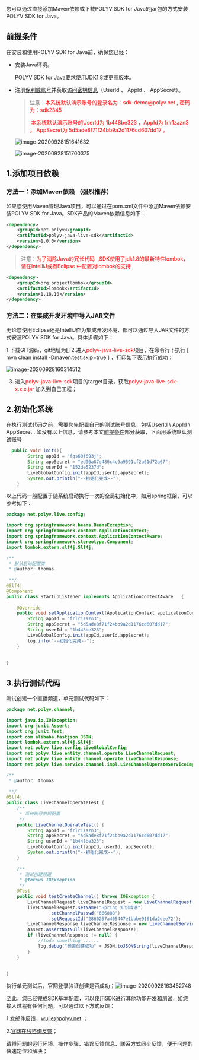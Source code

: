 



您可以通过直接添加Maven依赖或下载POLYV SDK for Java的jar包的方式安装POLYV SDK for Java。 

## 前提条件

在安装和使用POLYV SDK for Java前，确保您已经：

- 安装Java环境。

  POLYV SDK for Java要求使用JDK1.8或更高版本。

- 注册[保利威账号](https://www.polyv.net/)并获取[访问密钥信息](http://live.polyv.net/#/develop/appId)（UserId  、 AppId 、 AppSecret）。

  > 注意：<font color=#FF0000 >本系统默认演示账号的登录名为：sdk-demo\@polyv.net   ,   密码为：sdk2345</font>  
  >
  > ​             <font color=#FF0000 >本系统默认演示账号的UserId为  1b448be323 ，AppId为  frlr1zazn3  ， AppSecret为  5d5ade8f71f24bb9a2d1176cd607dd17  。   </font>
  
  
  
  ![image-20200928151641632](img/image-20200928151641632.png)
  
  ![image-20200928151700375](img/image-20200928151700375.png)

## 1.添加项目依赖

### 方法一：添加Maven依赖 （强烈推荐）

如果您使用Maven管理Java项目，可以通过在pom.xml文件中添加Maven依赖安装POLYV SDK for Java。SDK产品的Maven依赖信息如下： 

```xml
<dependency>
    <groupId>net.polyv</groupId>
    <artifactId>polyv-java-live-sdk</artifactId>
    <version>1.0.0</version>
</dependency>
```

> 注意：<font color=#FF0000 >为了消除Java的冗长代码  ,SDK使用了jdk1.8的最新特性lombok，请在IntelliJ或者Eclipse 中配置对lombok的支持 </font>

```xml
<dependency>
    <groupId>org.projectlombok</groupId>
    <artifactId>lombok</artifactId>
    <version>1.18.10</version>
</dependency>
```

### 方法二：在集成开发环境中导入JAR文件

无论您使用Eclipse还是IntelliJ作为集成开发环境，都可以通过导入JAR文件的方式安装POLYV SDK for Java。具体步骤如下：

1.下载GIT源码，git地址为[]
2.进入<font color=#FF0000 >polyv-java-live-sdk</font>项目，在命令行下执行 [  mvn clean install -Dmaven.test.skip=true  ] ，打印如下表示执行成功：

![image-20200928160314512](img/image-20200928160314512.png)

3. 进入<font color=#FF0000 >polyv-java-live-sdk</font>项目的target目录，获取<font color=#FF0000 >polyv-java-live-sdk-x.x.x.jar</font> 加入到自己工程；

## 2.初始化系统

在执行测试代码之前，需要您先配置自己的测试账号信息，包括UserId \ AppId \ AppSecret , 如没有以上信息，请参考本文[前提条件](/quick_start?id=前提条件)部分获取，下面用系统默认测试账号

````java
  public void init(){
        String appId = "fqs60f693j";
        String appSecret = "ed96a87e486c4c9a9591cf2a61d72a67";
        String userId = "152de5237d";
        LiveGlobalConfig.init(appId,userId,appSecret);
        System.out.println("--初始化完成--");
    }
````

以上代码一般配置于随系统启动执行一次的全局初始化中，如用spring框架，可以参考如下：

````java
package net.polyv.live.config;

import org.springframework.beans.BeansException;
import org.springframework.context.ApplicationContext;
import org.springframework.context.ApplicationContextAware;
import org.springframework.stereotype.Component;
import lombok.extern.slf4j.Slf4j;

/**
 * 默认启动配置类
 * @author: thomas
 
 **/
@Slf4j
@Component
public class StartupListener implements ApplicationContextAware   {
    
    @Override
    public void setApplicationContext(ApplicationContext applicationContext) throws BeansException {
        String appId = "frlr1zazn3";
        String appSecret = "5d5ade8f71f24bb9a2d1176cd607dd17";
        String userId = "1b448be323";
        LiveGlobalConfig.init(appId,userId,appSecret);
        log.info("--初始化完成--");
    }
    
    
}
````



## 3.执行测试代码

测试创建一个直播频道，单元测试代码如下：

```java
package net.polyv.channel;

import java.io.IOException;
import org.junit.Assert;
import org.junit.Test;
import com.alibaba.fastjson.JSON;
import lombok.extern.slf4j.Slf4j;
import net.polyv.live.config.LiveGlobalConfig;
import net.polyv.live.entity.channel.operate.LiveChannelRequest;
import net.polyv.live.entity.channel.operate.LiveChannelResponse;
import net.polyv.live.service.channel.impl.LiveChannelOperateServiceImpl;

/**
 * @author: thomas
 
 **/
@Slf4j
public class LiveChannelOperateTest {
    /**
     * 系统账号密钥配置
     */
    public LiveChannelOperateTest() {
        String appId = "frlr1zazn3";
        String appSecret = "5d5ade8f71f24bb9a2d1176cd607dd17";
        String userId = "1b448be323";
        LiveGlobalConfig.init(appId, userId, appSecret);
        System.out.println("--初始化完成--");
    }
    
    /**
     * 测试创建频道
     * @throws IOException
     */
    @Test
    public void testCreateChannel() throws IOException {
        LiveChannelRequest liveChannelRequest = new LiveChannelRequest();
        liveChannelRequest.setName("Spring 知识精讲")
                .setChannelPasswd("666888")
                .setRequestId("2860257a405447e1bbbe9161da2dee72");
        LiveChannelResponse liveChannelResponse = new LiveChannelServiceImpl().createChannel(liveChannelRequest);
        Assert.assertNotNull(liveChannelResponse);
        if (liveChannelResponse != null) {
            //todo something ......
            log.debug("频道创建成功" + JSON.toJSONString(liveChannelResponse));
        }
    }
    
    
}


```

执行单元测试后，官网登录验证创建是否成功；![image-20200928163452748](img/image-20200928163452748.png)



至此，您已经完成SDK基本配置，可以使用SDK进行其他功能开发和测试，如您接入过程有任何问题，可以通过以下方式反馈：

1.发邮件反馈，wujie@polyv.net ；

2.[官网在线咨询反馈](https://www.polyv.net/)；

请将问题的运行环境、操作步骤、错误反馈信息、联系方式同步反馈，便于问题的快速定位和解决； 


















